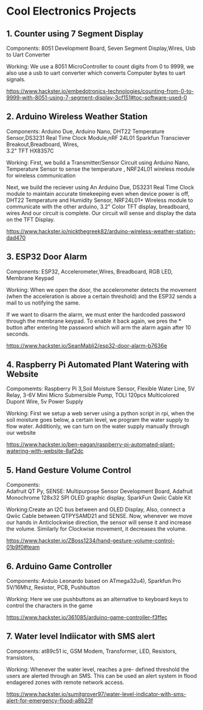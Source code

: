 # Cool Electronics Projects

## 1. Counter using 7 Segment Display

Components: 8051 Development Board, Seven Segment Display,Wires, Usb to Uart Converter

Working: We use a 8051 MicroController to count digits from 0 to 9999, we also use a usb to uart converter which converts Computer bytes to uart signals.

https://www.hackster.io/embedotronics-technologies/counting-from-0-to-9999-with-8051-using-7-segment-display-3cf151#toc-software-used-0

## 2. Arduino Wireless Weather Station

Components: Arduino Due, Arduino Nano, DHT22 Temperature Sensor,DS3231 Real Time Clock Module,nRF 24L01 Sparkfun Transciever Breakout,Breadboard, Wires, 	
3.2" TFT HX8357C

Working: First, we build a Transmitter/Sensor Circuit using Arduino Nano, Temperature Sensor to sense the temperature , NRF24L01 wireless module for wireless communication

Next, we build the reciever using An Arduino Due, DS3231 Real Time Clock module to maintain accurate timekeeping even when device power is off, DHT22 Temperature and Humidity Sensor, NRF24L01+ Wireless module to communicate with the other arduino, 3.2" Color TFT display, breadboard, wires
And our circuit is complete. Our circuit will sense and display the data on the TFT Display.

https://www.hackster.io/nickthegreek82/arduino-wireless-weather-station-dad470


## 3. ESP32 Door Alarm

Components: ESP32, Accelerometer,Wires, Breadboard, RGB LED, Membrane Keypad

Working: When we open the door, the accelerometer detects the movement (when the acceleration is above a certain threshold) and the ESP32 sends a mail to us notifying the same.

If we want to disarm the alarm, we must enter the hardcoded password through the membrane keypad. To enable it back again, we pres the * button after entering hte password which will arm the alarm again after 10 seconds.

https://www.hackster.io/SeanMabli2/esp32-door-alarm-b7636e

## 4. Raspberry Pi Automated Plant Watering with Website

Compomemts:  Raspberry Pi 3,Soil Moisture Sensor, Flexible Water Line, 5V Relay, 3-6V Mini Micro Submersible Pump, TOLI 120pcs Multicolored Dupont Wire, 5v Power Supply 

Working:  First we setup a web server using a python script in rpi, when the soil moisture goes below, a certain level, we program the water supply to flow water. Additionly, we can turn on the water supply manually through our website

https://www.hackster.io/ben-eagan/raspberry-pi-automated-plant-watering-with-website-8af2dc

## 5. Hand Gesture Volume Control

Components: 	
Adafruit QT Py, SENSE: Multipurpose Sensor Development Board, Adafruit Monochrome 128x32 SPI OLED graphic display, SparkFun Qwiic Cable Kit	

Working:Create an I2C bus between and OLED Display, Also, connect a Qwiic Cable between QTPYSAMD21 and SENSE. Now, whenever we move our hands in Anticlockwise direction, the sensor will sense it and increase the volume. Similarly for Clockwise movement, it decreases the volume.

https://www.hackster.io/ZBoss1234/hand-gesture-volume-control-01b9f0#team

## 6. Arduino Game Controller

Components: Arduio Leonardo based on ATmega32u4), Sparkfun Pro 5V/16Mhz, Resistor, PCB, Pushbutton

Working: Here we use pushbuttons as an alternative to keyboard keys to control the characters in the game

https://www.hackster.io/361085/arduino-game-controller-f3ffec


## 7. Water level Indiicator with SMS alert

Components: at89c51 ic, GSM Modem, Transformer, LED, Resistors, transistors, 

Working: Whenever the water level, reaches a pre- defined threshold the users are alerted through an SMS. This can be used an alert system in flood endagered zones with remote network access.

https://www.hackster.io/sumitgrover97/water-level-indicator-with-sms-alert-for-emergency-flood-a8b23f


